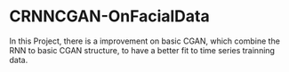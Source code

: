 # CRNNCGAN-OnFacialData

In this Project, there is a improvement on basic CGAN, which combine the RNN to basic CGAN structure, to have a better fit to time series trainning data.
